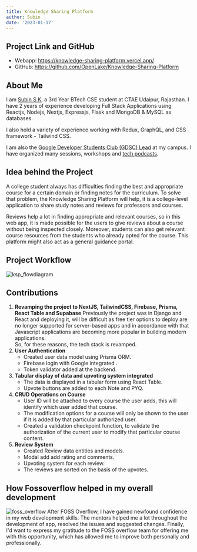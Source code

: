 ```yaml
---
title: Knowledge Sharing Platform
author: Subin
date: '2023-01-17'
---
```


## Project Link and GitHub
- Webapp: https://knowledge-sharing-platform.vercel.app/
- GitHub: https://github.com/OpenLake/Knowledge-Sharing-Platform
## About Me
I am [Subin S K](https://www.linkedin.com/in/subinsk/), a 3rd Year BTech CSE student at CTAE Udaipur, Rajasthan. I have 2 years of experience developing Full Stack Applications using Reactjs, Nodejs, Nextjs, Expressjs, Flask and MongoDB & MySQL as databases.

I also hold a variety of experience working with Redux, GraphQL, and CSS framework - Tailwind CSS.

I am also the [Google Developer Students Club (GDSC) Lead](https://gdsc.community.dev/college-of-technology-and-engineering-ctae-udaipur/) at my campus. I have organized many sessions, workshops and [tech podcasts](https://www.youtube.com/@matrixio6496/streams).

## Idea behind the Project
A college student always has difficulties finding the best and appropriate course for a certain domain or finding notes for the curriculum. To solve that problem, the Knowledge Sharing Platform will help, it is a college-level application to share study notes and reviews for professors and courses.

Reviews help a lot in finding appropriate and relevant courses, so in this web app, it is made possible for the users to give reviews about a course without being inspected closely. Moreover, students can also get relevant course resources from the students who already opted for the course. This platform might also act as a general guidance portal.

## Project Workflow 
![ksp_flowdiagram](https://ik.imagekit.io/subinsk/KSP_Flowdiagram.svg?ik-sdk-version=javascript-1.4.3&updatedAt=1673762128811)

## Contributions
1. **Revamping the project to NextJS, TailwindCSS, Firebase, Prisma, React Table and Supabase**
	Previously the project was in Django and React and deploying it, will be difficult as free tier options to deploy are no longer supported for server-based apps and in accordance with that Javascript applications are becoming more popular in building modern applications.  
So, for these reasons, the tech stack is revamped.
2. **User Authentication** 
	- Created user data model using Prisma ORM.
	- Firebase login with Google integrated	.
	- Token validator added at the backend.
3. **Tabular display of data and upvoting system integrated**
	- The data is displayed in a tabular form using React Table.
	- Upvote buttons are added to each Note and PYQ.
4. **CRUD Operations on Course**
	- User ID will be attached to every course the user adds, this will identify which user added that course.
	- The modification options for a course will only be shown to the user if it is added by that particular authorized user.
	- Created a validation checkpoint function, to validate the authorization of the current user to modify that particular course content.
5. **Review System**
	- Created Review data entities and models.
	- Modal add add rating and comments.
	- Upvoting system for each review.
	- The reviews are sorted on the basis of the upvotes.
## How Fossoverflow helped in my overall development
![foss_overflow](https://fossoverflow.dev/logo.png)
After FOSS Overflow, I have gained newfound confidence in my web 
development skills.
The mentors helped me a lot throughout the development of app, resolved the issues and suggested changes.
Finally, I'd want to express my gratitude to the FOSS overflow team for offering me with this opportunity, which has allowed me to improve both personally and professionally.